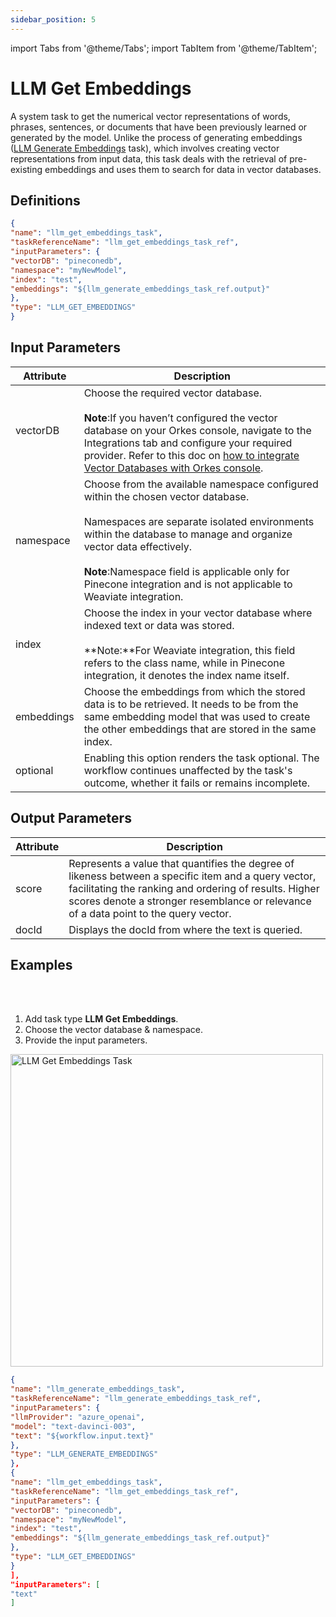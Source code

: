 ```yaml
---
sidebar_position: 5
---
```

import Tabs from '@theme/Tabs';
import TabItem from '@theme/TabItem';

# LLM Get Embeddings

A system task to get the numerical vector representations of words, phrases, sentences, or documents that have been previously learned or generated by the model. Unlike the process of generating embeddings ([LLM Generate Embeddings](/content/reference-docs/ai-tasks/llm-generate-embeddings) task), which involves creating vector representations from input data, this task deals with the retrieval of pre-existing embeddings and uses them to search for data in vector databases. 

## Definitions

```json
{
"name": "llm_get_embeddings_task",
"taskReferenceName": "llm_get_embeddings_task_ref",
"inputParameters": {
"vectorDB": "pineconedb",
"namespace": "myNewModel",
"index": "test",
"embeddings": "${llm_generate_embeddings_task_ref.output}"
},
"type": "LLM_GET_EMBEDDINGS"
}
```

## Input Parameters

| Attribute | Description |
| --------- | ----------- | 
| vectorDB | Choose the required vector database.<br/><br/>**Note**:If you haven’t configured the vector database on your Orkes console, navigate to the Integrations tab and configure your required provider. Refer to this doc on [how to integrate Vector Databases with Orkes console](/content/category/integrations/vector-databases). |
| namespace | Choose from the available namespace configured within the chosen vector database.<br/><br/>Namespaces are separate isolated environments within the database to manage and organize vector data effectively.<br/><br/>**Note**:Namespace field is applicable only for Pinecone integration and is not applicable to Weaviate integration.|
| index | Choose the index in your vector database where indexed text or data was stored.<br/><br/> **Note:**For Weaviate integration, this field refers to the class name, while in Pinecone integration, it denotes the index name itself.|
| embeddings | Choose the embeddings from which the stored data is to be retrieved. It needs to be from the same embedding model that was used to create the other embeddings that are stored in the same index. |
| optional | Enabling this option renders the task optional. The workflow continues unaffected by the task's outcome, whether it fails or remains incomplete. | 

## Output Parameters

| Attribute | Description | 
| --------- | ----------- | 
| score | Represents a value that quantifies the degree of likeness between a specific item and a query vector, facilitating the ranking and ordering of results. Higher scores denote a stronger resemblance or relevance of a data point to the query vector.|
| docId | Displays the docId from where the text is queried.|

## Examples

<Tabs>
<TabItem value="UI" label="UI" className="paddedContent">

<div className="row">
<div className="col col--4">

<br/>
<br/>

1. Add task type **LLM Get Embeddings**.
2. Choose the vector database & namespace.
3. Provide the input parameters.

</div>
<div className="col">
<div className="embed-loom-video">

<p><img src="/content/img/llm-get-embeddings-ui-method.png" alt="LLM Get Embeddings Task" width="500" height="auto"/></p>

</div>
</div>
</div>



</TabItem>
 <TabItem value="JSON" label="JSON">

```json
{
"name": "llm_generate_embeddings_task",
"taskReferenceName": "llm_generate_embeddings_task_ref",
"inputParameters": {
"llmProvider": "azure_openai",
"model": "text-davinci-003",
"text": "${workflow.input.text}"
},
"type": "LLM_GENERATE_EMBEDDINGS"
},
{
"name": "llm_get_embeddings_task",
"taskReferenceName": "llm_get_embeddings_task_ref",
"inputParameters": {
"vectorDB": "pineconedb",
"namespace": "myNewModel",
"index": "test",
"embeddings": "${llm_generate_embeddings_task_ref.output}"
},
"type": "LLM_GET_EMBEDDINGS"
}
],
"inputParameters": [
"text"
]
```
</TabItem>
</Tabs>